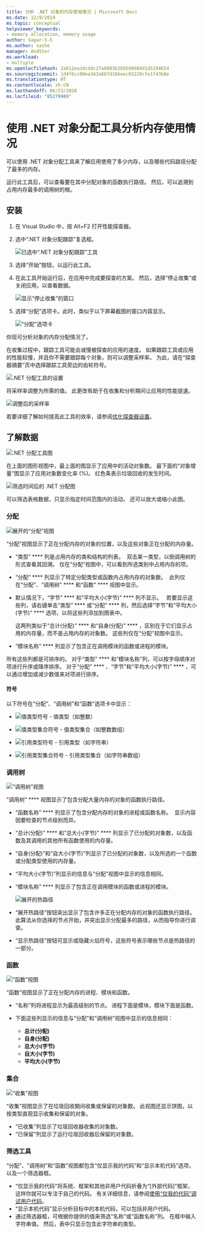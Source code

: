 ```yaml
---
title: 分析 .NET 对象的内存使用情况 | Microsoft Docs
ms.date: 12/9/2019
ms.topic: conceptual
helpviewer_keywords:
- memory allocation, memory usage
author: Sagar-S-S
ms.author: sashe
manager: AndSter
ms.workload:
- multiple
ms.openlocfilehash: 2a812ea3dcddc2fa6093b2b5b99684d1d5194654
ms.sourcegitcommit: 1d4f6cc80ea343a667d16beec03220cfe1f43b8e
ms.translationtype: HT
ms.contentlocale: zh-CN
ms.lasthandoff: 06/23/2020
ms.locfileid: "85279989"
---
```

# <a name="analyze-memory-usage-by-using-the-net-object-allocation-tool"></a>使用 .NET 对象分配工具分析内存使用情况

可以使用 .NET 对象分配工具来了解应用使用了多少内存，以及哪些代码路径分配了最多的内存。

运行此工具后，可以查看要在其中分配对象的函数执行路径。 然后，可以追溯到占用内存最多的调用树的根。

## <a name="setup"></a>安装

1. 在 Visual Studio 中，按 Alt+F2 打开性能探查器。

1. 选中“.NET 对象分配跟踪”复选框。

   ![已选中“.NET 对象分配跟踪”工具](../profiling/media/dotnetalloctoolselected.png "已选中“.NET 对象分配跟踪”工具")

1. 选择“开始”按钮，以运行此工具。

1. 在此工具开始运行后，在应用中完成要探查的方案。 然后，选择“停止收集”或关闭应用，以查看数据。

   ![显示“停止收集”的窗口](../profiling/media/stopcollectionlighttheme.png "显示“停止收集”的窗口")

1. 选择“分配”选项卡。此时，类似于以下屏幕截图的窗口内容显示。

   ![“分配”选项卡](../profiling/media/allocationview.png "“分配”选项卡")

你现可分析对象的内存分配情况了。

在收集过程中，跟踪工具可能会减慢被探查的应用的速度。 如果跟踪工具或应用的性能较慢，并且你不需要跟踪每个对象，则可以调整采样率。 为此，请在“探查器摘要”页中选择跟踪工具旁边的齿轮符号。

![.NET 分配工具的设置](../profiling/media/dotnetallocsettings.png ".NET 分配工具的设置")

将采样率调整为所需的值。 此更改有助于在收集和分析期间让应用的性能提速。

![调整后的采样率](../profiling/media/adjustedsamplingratedotnetalloctool.png "调整后的采样率")

若要详细了解如何提高此工具的效率，请参阅[优化探查器设置](../profiling/optimize-profiler-settings.md)。

## <a name="understand-your-data"></a>了解数据

![.NET 分配工具图](../profiling/media/graphdotnetalloc.png ".NET 分配工具图")

在上面的图形视图中，最上面的图显示了应用中的活动对象数。 最下面的“对象增量”图显示了应用对象数变化率 (%)。 红色条表示垃圾回收的发生时间。

![筛选时间后的 .NET 分配图](../profiling/media/graphdotnetalloctimefiltered.png "筛选时间后的 .NET 分配图")

可以筛选表格数据，只显示指定时间范围内的活动。 还可以放大或缩小此图。

### <a name="allocation"></a>分配

![展开的“分配”视图](../profiling/media/allocationexpandedlight.png "展开的“分配”视图")

“分配”视图显示了正在分配内存的对象的位置，以及这些对象正在分配的内存量。

- “类型” **** 列是占用内存的类和结构的列表。  双击某一类型，以倒调用树的形式查看其回溯。 仅在“分配”视图中，可以看到所选类别中占用内存的项。

- “分配” **** 列显示了特定分配类型或函数内占用内存的对象数。  此列仅在“分配”、“调用树” **** 和“函数” **** 视图中显示。 

- 默认情况下，“字节” **** 和“平均大小(字节)” **** 列不显示。   若要显示这些列，请右键单击“类型” **** 或“分配” **** 列，然后选择“字节”和“平均大小(字节)” **** 选项，以将这些列添加到图表中。     

   这两列类似于“总计(分配)” **** 和“自身(分配)” **** ，区别在于它们显示占用的内存量，而不是占用内存的对象数。 这些列仅在“分配”视图中显示。

- “模块名称” **** 列显示了包含正在调用模块的函数或进程的模块。 

所有这些列都是可排序的。 对于“类型” **** 和“模块名称”列，可以按字母顺序对项进行升序或降序排序。 对于“分配” **** 、“字节”和“平均大小(字节)” **** ，可以通过增加或减少数值来对项进行排序。 

#### <a name="symbols"></a>符号

以下符号在“分配”、“调用树”和“函数”选项卡中显示：

- ![值类型符号](../profiling/media/valuetypeicon.png "值类型符号") - 值类型（如整数）

- ![值类型集合符号](../profiling/media/valuetypecollectionicon.png "值类型集合符号") - 值类型集合（如整数数组）

- ![引用类型符号](../profiling/media/referencetypeicon.png "引用类型符号") - 引用类型（如字符串）

- ![引用类型集合符号](../profiling/media/referencetypecollectionicon.png "引用类型集合符号") - 引用类型集合（如字符串数组）

### <a name="call-tree"></a>调用树

![“调用树”视图](../profiling/media/calltreelight.png "“调用树”视图")

“调用树” **** 视图显示了包含分配大量内存的对象的函数执行路径。 

- “函数名称” **** 列显示了包含分配内存的对象的进程或函数名称。  显示内容因要检查的节点级别而异。
- “总计(分配)” **** 和“总大小(字节)” **** 列显示了已分配的对象数，以及函数及其调用的其他所有函数使用的内存量。 
- “自身(分配)”和“自大小(字节)”列显示了已分配的对象数，以及所选的一个函数或分配类型使用的内存量。
- “平均大小(字节)”列显示的信息与“分配”视图中显示的信息相同。
- “模块名称” **** 列显示了包含正在调用模块的函数或进程的模块。 

   ![展开的热路径](../profiling/media/hotpathlight.png "展开的热路径")

- “展开热路径”按钮突出显示了包含许多正在分配内存的对象的函数执行路径。 此算法从你选择的节点开始，并突出显示分配最多的路径，从而指导你进行调查。
- “显示热路径”按钮可显示或隐藏火焰符号，这些符号表示哪些节点是热路径的一部分。

### <a name="functions"></a>函数

![“函数”视图](../profiling/media/functionslight.png "“函数”视图")

“函数”视图显示了正在分配内存的进程、模块和函数。

- “名称”列将进程显示为最高级别的节点。 进程下面是模块，模块下面是函数。
- 下面这些列显示的信息与“分配”和“调用树”视图中显示的信息相同：

   - **总计(分配)**
   - **自身(分配)**
   - **总大小(字节)**
   - **自大小(字节)**
   - **平均大小(字节)**

### <a name="collection"></a>集合

![“收集”视图](../profiling/media/collectionlight.png "“收集”视图")

“收集”视图显示了在垃圾回收期间收集或保留的对象数。 此视图还显示饼图，以按类型直观显示收集和保留的对象。

- “已收集”列显示了垃圾回收器收集的对象数。
- “已保留”列显示了运行垃圾回收器后保留的对象数。

### <a name="filtering-tools"></a>筛选工具

“分配”、“调用树”和“函数”视图都包含“仅显示我的代码”和“显示本机代码”选项，以及一个筛选器框。

- “仅显示我的代码”将系统、框架和其他非用户代码折叠为“[外部代码]”框架，这样你就可以专注于自己的代码。 有关详细信息，请参阅[使用“仅我的代码”调试用户代码](../debugger/just-my-code.md)。
- “显示本机代码”显示分析目标中的本机代码，可以包括非用户代码。
- 通过筛选器框，可根据你提供的值来筛选“名称”或“函数名称”列。 在框中输入字符串值。 然后，表中只显示包含此字符串的类型。
